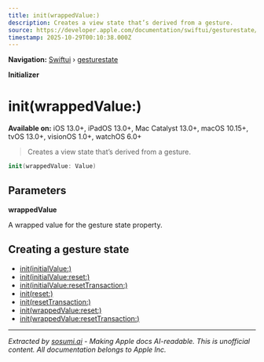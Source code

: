 ```yaml
---
title: init(wrappedValue:)
description: Creates a view state that’s derived from a gesture.
source: https://developer.apple.com/documentation/swiftui/gesturestate/init(wrappedvalue:)
timestamp: 2025-10-29T00:10:38.000Z
---
```


**Navigation:** [Swiftui](/documentation/swiftui) › [gesturestate](/documentation/swiftui/gesturestate)

**Initializer**

# init(wrappedValue:)

**Available on:** iOS 13.0+, iPadOS 13.0+, Mac Catalyst 13.0+, macOS 10.15+, tvOS 13.0+, visionOS 1.0+, watchOS 6.0+

> Creates a view state that’s derived from a gesture.

```swift
init(wrappedValue: Value)
```

## Parameters

**wrappedValue**

A wrapped value for the gesture state property.



## Creating a gesture state

- [init(initialValue:)](/documentation/swiftui/gesturestate/init(initialvalue:))
- [init(initialValue:reset:)](/documentation/swiftui/gesturestate/init(initialvalue:reset:))
- [init(initialValue:resetTransaction:)](/documentation/swiftui/gesturestate/init(initialvalue:resettransaction:))
- [init(reset:)](/documentation/swiftui/gesturestate/init(reset:))
- [init(resetTransaction:)](/documentation/swiftui/gesturestate/init(resettransaction:))
- [init(wrappedValue:reset:)](/documentation/swiftui/gesturestate/init(wrappedvalue:reset:))
- [init(wrappedValue:resetTransaction:)](/documentation/swiftui/gesturestate/init(wrappedvalue:resettransaction:))

---

*Extracted by [sosumi.ai](https://sosumi.ai) - Making Apple docs AI-readable.*
*This is unofficial content. All documentation belongs to Apple Inc.*
